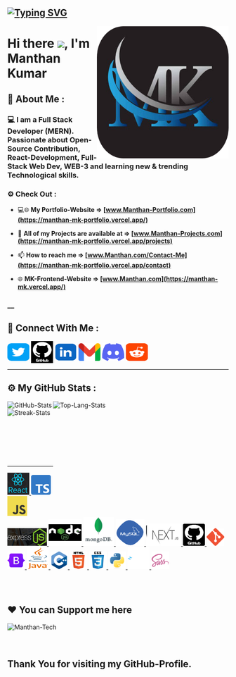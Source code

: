## [![Typing SVG](https://readme-typing-svg.herokuapp.com?color=0DFF0A&size=30&multiline=true&width=700&lines=Welcome+to+MANTHAN's+GitHub+Profile)](https://git.io/typing-svg)

<a href="https://manthan-mk-portfolio.vercel.app/" target="blank" rel="noreferrer"><img align="right" width="300px" height="300px" src="./assets/socials/mk-logoo.png" alt="MK-Website"></a>

# Hi there <img src="https://github.com/TheDudeThatCode/TheDudeThatCode/blob/master/Assets/Hi.gif" width="30px">, I'm Manthan Kumar

## 🚀 About Me :

### 💻 I am a Full Stack Developer (MERN). Passionate about Open-Source Contribution, React-Development, Full-Stack Web Dev, WEB-3 and learning new & trending Technological skills.

<!-- I am always eager to learn and work with new technologies and share my knowledge with others. I am excited to continue growing and learning in my field, and I look forward to connecting with others who share my interests. -->

### ⚙️ Check Out :

- 💻🌐 <b>My Portfolio-Website => [www.Manthan-Portfolio.com](https://manthan-mk-portfolio.vercel.app/) </b>

- 💼 <b>All of my Projects are available at => [www.Manthan-Projects.com](https://manthan-mk-portfolio.vercel.app/projects) </b>

- 📫 <b>How to reach me => [www.Manthan.com/Contact-Me](https://manthan-mk-portfolio.vercel.app/contact) </b>

- 🌐 <b>MK-Frontend-Website => [www.Manthan.com](https://manthan-mk.vercel.app/) </b>

### \_\_

## 🔗 Connect With Me :

<p align="left">

<a href="https://twitter.com/Mk4Coder" target="_blank" rel="noreferrer"><img align="center" src="./assets/socials/twitter.png" alt="Twitter" height="40" width="50" title="twitter" /></a>
<a href="https://github.com/Mk4Levi" target="_blank" rel="noreferrer"><img align="center" src="./assets/socials/github.png" alt="GitHub" height="50" width="50" title="github" /></a>
<a href="https://www.linkedin.com/in/mk4coder" target="_blank" rel="noreferrer"><img align="center" src="./assets/socials/linkedin.png" alt="LinkedIn" height="40" width="50" title="linkedin" /></a>
<a href="mailto:mksoul1811@gmail.com" target="_blank" rel="noreferrer"><img align="center" src="./assets/socials/Gmail.png" alt="Gmail" height="40" width="50" title="gmail" /></a>
<a href="https://discord.io/manthan-discord" target="_blank" rel="noreferrer"><img align="center" src="./assets/socials/discord.png" alt="Discord" height="40" width="50" title="discord" /></a>
<a href="https://www.reddit.com/user/Mkp_Reddit" target="_blank" rel="noreferrer"><img align="center" src="./assets/socials/reddit.png" alt="Reddit" height="40" width="50" title="reddit" /></a>

</p>

<hr>

## ⚙️ My GitHub Stats :

<p><img align="left" src="https://bhagya-mudgal-github-readme-stats.vercel.app/api?username=Mk4Levi&count_private=true&show_icons=true&theme=blue-green&locale=en" alt="GitHub-Stats" /></p>

<p><img align="right" src="https://github-readme-stats.vercel.app/api/top-langs/?username=Mk4Levi&count_private=true&show_icons=true&theme=github_dark&locale=en&layout=compact" alt="Top-Lang-Stats" width="400px" height="250px" /></p>

<p><img align="left" src="https://github-readme-streak-stats.herokuapp.com/?user=Mk4Levi&count_private=true&theme=github-dark-blue" alt="Streak-Stats" /></p>

<br><br><br><br><br><br>

  <span>
   <br>
   <hr>
 <a href="https://reactjs.org/" target="_blank" rel="noreferrer"> <img src="./assets/react.jpg" alt="react" width="50" height="50" title="React.js"> </a>
  <a href="https://www.typescriptlang.org/" target="_blank" rel="noreferrer"> <img src="./assets/typescript.png" alt="typescript" width="45" height="45" title="TypeScript"> </a>
 <a href="https://developer.mozilla.org/en-US/docs/Web/JavaScript" target="_blank" rel="noreferrer"> <img src="./assets/javascript.png" alt="javascript" width="45" height="45" title="JavaScript"> </a>
 <a href="https://expressjs.com/" target="_blank" rel="noreferrer"> <img src="./assets/expressjs.png" alt="Express.js" width="90" height="40" title="Express.js"> </a>
 <a href="https://nodejs.org" target="_blank" rel="noreferrer"> <img src="./assets/nodejs.png" alt="nodejs" width="75" height="60" title="Node.js"> </a>
 <a href="https://www.mongodb.com/" target="_blank" rel="noreferrer"> <img src="./assets/mongodb.jpg" alt="mongodb" width="70" height="65" title="MongoDB"> </a> 
  <a href="https://www.mysql.com/" target="_blank" rel="noreferrer"> <img src="./assets/mysql.png" alt="mysql" width="65" height="60" title="mySQL"> </a> 
 <a href="https://nextjs.org/" target="_blank" rel="noreferrer"> <img src="./assets/nextjs.jpg" alt="Next.js" width="80" height="50" title="Next.js"> </a> 
  <a href="https://github.com/" target="_blank" rel="noreferrer"> <img src="./assets/github.png" alt="git" width="50" height="50" title="GitHub" title="GitHub"> </a>
  <a href="https://git-scm.com/" target="_blank" rel="noreferrer"> <img src="./assets/git.png" alt="git" width="40" height="40" title="Git"> </a> 
 <a href="https://getbootstrap.com/docs/" target="_blank" rel="noreferrer"> <img src="https://raw.githubusercontent.com/devicons/devicon/master/icons/bootstrap/bootstrap-original.svg" alt="git" width="40" height="40" title="Bootstrap-5"> </a> 
  <a href="https://www.w3schools.com/cpp/" target="_blank" rel="noreferrer"> <img src="./assets/java.png" alt="java" width="50" height="50" title="Java"> </a>
  <a href="https://www.w3schools.com/cpp/" target="_blank" rel="noreferrer"> <img src="https://raw.githubusercontent.com/devicons/devicon/master/icons/cplusplus/cplusplus-original.svg" alt="cplusplus" width="40" height="40" title="C++"> </a>
<a href="https://www.w3.org/html/" target="_blank" rel="noreferrer"> <img src="https://raw.githubusercontent.com/devicons/devicon/master/icons/html5/html5-original-wordmark.svg" alt="html5" width="40" height="40" title="HTML-5"> </a> 
  <a href="https://www.w3schools.com/css/" target="_blank" rel="noreferrer"> <img src="https://raw.githubusercontent.com/devicons/devicon/master/icons/css3/css3-original-wordmark.svg" alt="css3" width="40" height="40" title="CSS-3"> </a>
  <a href="https://www.python.org" target="_blank" rel="noreferrer"> <img src="https://raw.githubusercontent.com/devicons/devicon/master/icons/python/python-original.svg" alt="python" width="40" height="40" title="Python"> </a> 
  <a href="https://tailwindcss.com/" target="_blank" rel="noreferrer"> <img src="https://raw.githubusercontent.com/devicons/devicon/master/icons/tailwindcss/tailwindcss-original-wordmark.svg" alt="Tailwind" width="50" height="50" title="Tailwind"> </a> 
 <a href="https://sass-lang.com" target="_blank" rel="noreferrer"> <img src="https://raw.githubusercontent.com/devicons/devicon/master/icons/sass/sass-original.svg" alt="sass" width="40" height="40" title="SASS"> </a> 
  
</span>

<br> <br>

## ❤️ You can Support me here

<p><a href="https://www.buymeacoffee.com/manthan4coder"> <img align="left" src="https://cdn.buymeacoffee.com/buttons/v2/default-yellow.png" height="50" width="210" alt="Manthan-Tech" /></a></p><br><br><br>

## Thank You for visiting my GitHub-Profile.
